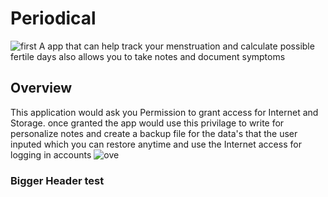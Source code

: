 # Periodical
![first](https://user-images.githubusercontent.com/109476616/179425374-82d992cd-9162-4a5c-9eda-104d1635d26f.jpg)
 A app that can help track your menstruation and calculate possible fertile days also allows you to take notes and document symptoms
## Overview
This application would ask you Permission to grant access for Internet and Storage.
once granted the app would use this privilage to write for personalize notes and create a backup file for the data's that the user inputed which you can restore anytime and use the Internet access for logging in accounts
![ove](https://user-images.githubusercontent.com/109476616/179427270-3d807b37-f8ca-4fbb-bd0f-d862b6bf6068.jpg)

### Bigger Header test
